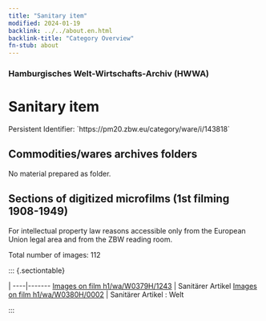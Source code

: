 ```yaml
---
title: "Sanitary item"
modified: 2024-01-19
backlink: ../../about.en.html
backlink-title: "Category Overview"
fn-stub: about
---
```


### Hamburgisches Welt-Wirtschafts-Archiv (HWWA)

# Sanitary item

<div class="hint">Persistent Identifier: `https://pm20.zbw.eu/category/ware/i/143818`</div>







## Commodities/wares archives folders





No material prepared as folder.



<a id="filmsections" />

## Sections of digitized microfilms (1st filming 1908-1949)

<p>For intellectual property law reasons accessible only from the European Union legal area and from the ZBW reading room.</p>



<p>Total number of images: 112</p>




::: {.sectiontable}

 | 
----|-------
<a class="btn" href="https://pm20.zbw.eu/film/h1/wa/W0379H/1243" rel="nofollow">Images on film h1/wa/W0379H/1243</a> | Sanitärer Artikel
<a class="btn" href="https://pm20.zbw.eu/film/h1/wa/W0380H/0002" rel="nofollow">Images on film h1/wa/W0380H/0002</a> | Sanitärer Artikel : Welt


:::
















